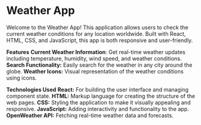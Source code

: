 # Weather App
Welcome to the Weather App! This application allows users to check the current weather conditions for any location worldwide. Built with React, HTML, CSS, and JavaScript, this app is both responsive and user-friendly.

**Features**
**Current Weather Information**: Get real-time weather updates including temperature, humidity, wind speed, and weather conditions.
**Search Functionality:** Easily search for the weather in any city around the globe.
**Weather Icons:** Visual representation of the weather conditions using icons.

**Technologies Used**
**React:** For building the user interface and managing component state.
**HTML:** Markup language for creating the structure of the web pages.
**CSS:** Styling the application to make it visually appealing and responsive.
**JavaScript:** Adding interactivity and functionality to the app.
**OpenWeather API:** Fetching real-time weather data and forecasts.

